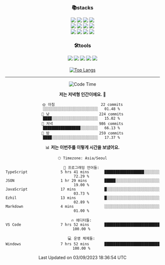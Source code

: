 
<div align="center">

 <h3>📚stacks</h3>

 
 <img src="https://img.shields.io/badge/HTML5-E34F26?style=flat-square&logo=HTML5&logoColor=white"/>
 <img src="https://img.shields.io/badge/CSS3-1572B6?style=flat-square&logo=CSS3&logoColor=white"/> 
 <img src="https://img.shields.io/badge/JavaScript-F7DF1E?style=flat-square&logo=JavaScript&logoColor=white"/>
 <img src="https://img.shields.io/badge/TypeScript-3178C6?style=flat-square&logo=TypeScript&logoColor=white"/><br/>
 <img src="https://img.shields.io/badge/React-61DAFB?style=flat-square&logo=React&logoColor=white"/>
 <img src="https://img.shields.io/badge/Redux-764ABC?style=flat-square&logo=Redux&logoColor=white"/>  
 <img src="https://img.shields.io/badge/React Query-FF4152?style=flat-square&logo=React Query&logoColor=white"/>  
 <img src="https://img.shields.io/badge/Next.js-000000?style=flat-square&logo=Next.js&logoColor=white"/> <br/>
 <img src="https://img.shields.io/badge/Font Awesome-528DD7?style=flat-square&logo=Font Awesome&logoColor=white"/>
 <img src="https://img.shields.io/badge/MUI-007FFF?style=flat-square&logo=MUI&logoColor=white"/>
 <img src="https://img.shields.io/badge/styled-components-DB7093?style=flat-square&logo=styled-components&logoColor=white"/>
 <img src="https://img.shields.io/badge/Sass-CC6699?style=flat-square&logo=Sass&logoColor=white"/>


 
 
<h3>🛠tools</h3> 
<img src="https://img.shields.io/badge/Visual Studio Code-007ACC?style=flat-square&logo=Visual Studio Code&logoColor=white"/>
<img src="https://img.shields.io/badge/Git-F05032?style=flat-square&logo=Git&logoColor=white"/>
<img src="https://img.shields.io/badge/GitHub-181717?style=flat-square&logo=GitHub&logoColor=white"/>
<img src="https://img.shields.io/badge/Yarn-2C8EBB?style=flat-square&logo=yarn&logoColor=white"/>
<img src="https://img.shields.io/badge/Vite-646CFF?style=flat-square&logo=vite&logoColor=white"/>
 



  
<h4></h4> 
  
[![Top Langs](https://github-readme-stats.vercel.app/api/top-langs/?username=blueprint-12&layout=compact)](https://github.com/blueprint-12/github-readme-stats)

 </div>
 

<hr/>
<div align="center">
 
<!--START_SECTION:waka-->
![Code Time](http://img.shields.io/badge/Code%20Time-851%20hrs%2033%20mins-blue)

**저는 저녁형 인간이에요. 🦉** 

```text
🌞 아침                     22 commits          ░░░░░░░░░░░░░░░░░░░░░░░░░   01.48 % 
🌆 낮　                     224 commits         ████░░░░░░░░░░░░░░░░░░░░░   15.02 % 
🌃 저녁                     986 commits         █████████████████░░░░░░░░   66.13 % 
🌙 밤　                     259 commits         ████░░░░░░░░░░░░░░░░░░░░░   17.37 % 
```


📊 **저는 이번주를 이렇게 시간을 보냈어요.** 

```text
🕑︎ Timezone: Asia/Seoul

💬 프로그래밍 언어들: 
TypeScript               5 hrs 41 mins       ██████████████████░░░░░░░   72.29 % 
JSON                     1 hr 29 mins        █████░░░░░░░░░░░░░░░░░░░░   19.00 % 
JavaScript               17 mins             █░░░░░░░░░░░░░░░░░░░░░░░░   03.73 % 
Ezhil                    13 mins             █░░░░░░░░░░░░░░░░░░░░░░░░   02.89 % 
Markdown                 4 mins              ░░░░░░░░░░░░░░░░░░░░░░░░░   01.00 % 

🔥 에디터들: 
VS Code                  7 hrs 52 mins       █████████████████████████   100.00 % 

💻 운영 체제들: 
Windows                  7 hrs 52 mins       █████████████████████████   100.00 % 
```


 Last Updated on 03/09/2023 18:36:54 UTC
<!--END_SECTION:waka-->
 

</div>





